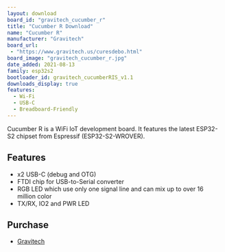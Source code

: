 ```yaml
---
layout: download
board_id: "gravitech_cucumber_r"
title: "Cucumber R Download"
name: "Cucumber R"
manufacturer: "Gravitech"
board_url:
 - "https://www.gravitech.us/curesdebo.html"
board_image: "gravitech_cucumber_r.jpg"
date_added: 2021-08-13
family: esp32s2
bootloader_id: gravitech_cucumberRIS_v1.1
downloads_display: true
features:
  - Wi-Fi
  - USB-C
  - Breadboard-Friendly
---
```


Cucumber R is a WiFi IoT development board. It features the latest ESP32-S2 chipset from Espressif (ESP32-S2-WROVER).

## Features

- x2 USB-C (debug and OTG)
- FTDI chip for USB-to-Serial converter
- RGB LED which use only one signal line and can mix up to over 16 million color
- TX/RX, IO2 and PWR LED

## Purchase

* [Gravitech](https://www.gravitech.us/curesdebo.html)
